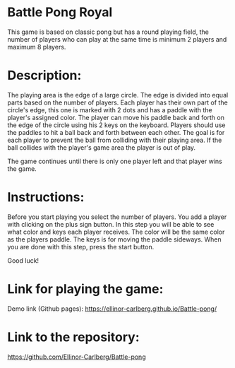 # Battle Pong Royal
This game is based on classic pong but has a round playing field, the number of players who can play at the same time is minimum 2 players and maximum 8 players. 


# Description:
The playing area is the edge of a large circle.
The edge is divided into equal parts based on the number of players.
Each player has their own part of the circle's edge, this one is marked with 2 dots and has a paddle with the player's assigned color.
The player can move his paddle back and forth on the edge of the circle using his 2 keys on the keyboard.
Players should use the paddles to hit a ball back and forth between each other. The goal is for each player to prevent the ball from colliding with their playing area. If the ball collides with the player's game area the player is out of play.

The game continues until there is only one player left and that player wins the game.


# Instructions:
Before you start playing you select the number of players. You add a player with clicking on the plus sign button. 
In this step you will be able to see what color and keys each player receives. The color will be the same color as the players paddle. The keys is for moving the paddle sideways.
When you are done with this step, press the start button. 

Good luck!


# Link for playing the game:
Demo link (Github pages): https://ellinor-carlberg.github.io/Battle-pong/


# Link to the repository:
https://github.com/Ellinor-Carlberg/Battle-pong

